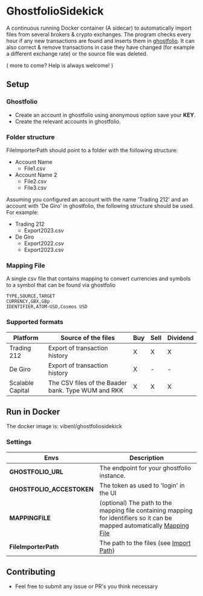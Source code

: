 # GhostfolioSidekick

A continuous running Docker container (A sidecar) to automatically import files from several brokers & crypto exchanges. The program checks every hour if any new transactions are found and inserts them in [ghostfolio](https://github.com/ghostfolio/ghostfolio). It can also correct & remove transactions in case they have changed (for example a different exchange rate) or the source file was deleted.

( more to come? Help is always welcome! )

## Setup

### Ghostfolio
* Create an account in ghostfolio using anonymous option save your **KEY**.
* Create the relevant accounts in ghostfolio.

### Folder structure

FileImporterPath should point to a folder with the following structure:
 * Account Name
   * File1.csv
 * Account Name 2
   * File2.csv
   * File3.csv

Assuming you configured an account with the name 'Trading 212' and an account with 'De Giro' in ghostfolio, the following structure should be used.
For example:
* Trading 212
  * Export2023.csv
* De Giro
  * Export2022.csv
  * Export2023.csv

### Mapping File
A single csv file that contains mapping to convert currencies and symbols to a symbol that can be found via ghostfolio

```
TYPE,SOURCE,TARGET
CURRENCY,GBX,GBp
IDENTIFIER,ATOM-USD,Cosmos USD
```

### Supported formats
| Platform | Source of the files | Buy | Sell | Dividend | 
|--|--|--|--|--|
| Trading 212 | Export of transaction history | X | X | X |
| De Giro | Export of transaction history | X | - | - |
| Scalable Capital | The CSV files of the Baader bank. Type WUM and RKK | X | X | X |

## Run in Docker
The docker image is: vibenl/ghostfoliosidekick

### Settings
| Envs |Description  |
|--|--|
|**GHOSTFOLIO_URL**  | The endpoint for your ghostfolio instance.   |
|**GHOSTFOLIO_ACCESTOKEN**  | The token as used to 'login' in the UI |
|**MAPPINGFILE**  | (optional) The path to the mapping file containing mapping for identifiers so it can be mapped automatically [Mapping File]() |
|**FileImporterPath**  | The path to the files (see [Import Path]()) |

## Contributing

* Feel free to submit any issue or PR's you think necessary
